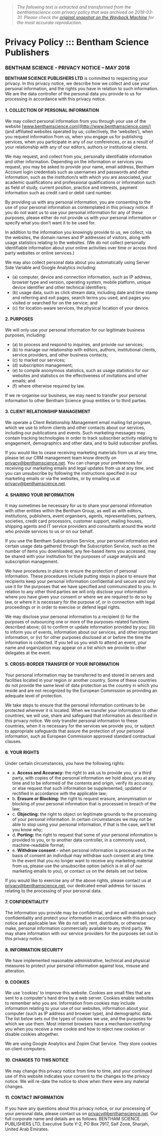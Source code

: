 > *The following text is extracted and transformed from the benthamscience.com privacy policy that was archived on 2019-03-31. Please check the [original snapshot on the Wayback Machine](https://web.archive.org/web/20190331184244id_/https%3A//benthamscience.com/privacy-policy.php) for the most accurate reproduction.*

# Privacy Policy ::: Bentham Science Publishers

### BENTHAM SCIENCE - PRIVACY NOTICE – MAY 2018

 **BENTHAM SCIENCE PUBLISHERS LTD** is committed to respecting your privacy. In this privacy notice, we describe how we collect and use your personal information, and the rights you have in relation to such information. We are the data controller of the personal data you provide to us for processing in accordance with this privacy notice.

#### 1\. COLLECTION OF PERSONAL INFORMATION

We may collect personal information from you through your use of the website [www.benthamscience.com](http://www.benthamscience.com/) (and affiliated websites operated by us; collectively, the ‘websites’), when you request information from us, when you engage us for publishing services, when you participate in any of our conferences, or as a result of your relationship with any of our editors, authors or institutional clients.

We may request, and collect from you, personally identifiable information and other information. Depending on the information or services you request, you may be asked to provide your name, email address, Bentham Account login credentials such as usernames and passwords and other information, such as the institution/s with which you are associated, your academic qualifications and professional qualifications or information such as field of study, current position, practice and interests, payment information such as credit card or debit card number.

By providing us with any personal information, you are consenting to the use of your personal information as contemplated in this privacy notice. If you do not want us to use your personal information for any of these purposes, please either do not provide us with your personal information or specify what you don’t want it to be used for.

In addition to the information you knowingly provide to us, we collect, via the websites, the domain names and IP addresses of visitors, along with usage statistics relating to the websites. (We do not collect personally identifiable information about your online activities over time or across third party websites or online services.)

We may also collect personal data about you automatically using Server Side Variable and Google Analytics including:

  * (a) computer, device and connection information, such as IP address, browser type and version, operating system, mobile platform, unique device identifier and other technical identifiers; 
  * (b) usage data, such as click stream data, including date and time stamp and referring and exit pages, search terms you used, and pages you visited or searched for on the service; and 
  * (c) for location-aware services, the physical location of your device. 



#### 2\. PURPOSES

We will only use your personal information for our legitimate business purposes, including: 

  * (a) to process and respond to inquiries, and provide our services; 
  * (b) to manage our relationship with editors, authors, institutional clients, service providers, and other business contacts; 
  * (c) to market our services; 
  * (d) subscription management; 
  * (e) to compile anonymous statistics, such as usage statistics for our websites and statistics on the effectiveness of invitations and other emails; and 
  * (f) where otherwise required by law. 



If we re-organise our business, we may need to transfer your personal information to other Bentham Science group entities or to third parties.

#### 3\. CLIENT RELATIONSHIP MANAGEMENT 

We operate a Client Relationship Management email mailing list program, which we use to inform clients and other contacts about our services, including our publications and events. Such marketing messages may contain tracking technologies in order to track subscriber activity relating to engagement, demographics and other data, and to build subscriber profiles.

If you would like to cease receiving marketing materials from us at any time, please let our CRM management team know directly on [privacy@benthamscience.net](mailto:privacy@benthamscience.net). You can change your preferences for receiving our marketing emails and legal updates from us at any time, and you can unsubscribe by following the instructions specified in our marketing emails or via the websites, or by emailing us at [privacy@benthamscience.net](mailto:privacy@benthamscience.net).

#### 4\. SHARING YOUR INFORMATION

It may sometimes be necessary for us to share your personal information with other entities within the Bentham Group, as well as with editors, institutions, publishers, event organisers, agents, representatives, partners, societies, credit card processors, customer support, mailing houses, shipping agents and IT service providers and consultants around the world who provide services to us or on our behalf.

If you use the Bentham Subscription Service, your personal information and certain usage data gathered through the Subscription Service, such as the number of items you downloaded, any fee-based items you accessed, may be shared with your institution for the purposes of usage analysis and subscription management.

We have procedures in place to ensure the protection of personal information. These procedures include putting steps in place to ensure that recipients keep your personal information confidential and secure and only use it for the purposes that we have specified and communicated to you. In relation to any other third parties we will only disclose your information where you have given your consent or where we are required to do so by law, or where it is necessary for the purpose of, or in connection with legal proceedings or in order to exercise or defend legal rights.

We may disclose your personal information to a recipient (i) for the purposes of outsourcing one or more of the purposes-related functions described above; (ii) to confirm or update information provided by you; (iii) to inform you of events, information about our services, and other important information, or (iv) for other purposes disclosed at or before the time the information is collected. If you tell us you wish to attend an event, your name and organization may appear on a list which we provide to other delegates at the event.

#### 5\. CROSS-BORDER TRANSFER OF YOUR INFORMATION

Your personal information may be transferred to and stored in servers and facilities located in your region or another country. Some of these countries do not provide the same level of data protection as the country in which you reside and are not recognized by the European Commission as providing an adequate level of protection.

We take steps to ensure that the personal information continues to be protected wherever it is located. When we transfer your information to other countries, we will use, share and safeguard that information as described in this privacy notice. We only transfer personal information to these countries, when it is necessary for the services we provide you, or subject to appropriate safeguards that assure the protection of your personal information, such as European Commission approved standard contractual clauses. 

#### 6\. YOUR RIGHTS

Under certain circumstances, you have the following rights:

  * a. **Access and Accuracy:** the right to ask us to provide you, or a third party, with copies of the personal information we hold about you at any time and to be informed of the contents and origin, verify its accuracy, or else request that such information be supplemented, updated or rectified in accordance with the applicable law; 
  * b. **Erasure or Blocking:** the right to request erasure, anonymisation or blocking of your personal information that is processed in breach of the law; 
  * c. **Objecting:** the right to object on legitimate grounds to the processing of your personal information. In certain circumstances we may not be able to stop using your personal information, if that is the case, we’ll let you know why; 
  * d. **Porting:** the right to request that some of your personal information is provided to you, or to another data controller, in a commonly used, machine-readable format; 
  * e. **Withdraw consent -** when personal information is processed on the basis of consent an individual may withdraw such consent at any time. In the event that you no longer want to receive any marketing material from us, please use the unsubscribe option (which is in all of our marketing emails to you), or contact us on the details set out below. 



If you would like to exercise any of the above rights, please contact us at [privacy@benthamscience.net](mailto:privacy@benthamscience.net), our dedicated email address for issues relating to the processing of your personal data.

#### 7\. CONFIDENTIALITY

The information you provide may be confidential, and we will maintain such confidentiality and protect your information in accordance with this privacy notice and applicable law. We do not sell, rent, distribute, or otherwise make, personal information commercially available to any third party. We may share information with our service providers for the purposes set out in this privacy notice.

#### 8\. INFORMATION SECURITY

We have implemented reasonable administrative, technical and physical measures to protect your personal information against loss, misuse and alteration.

#### 9\. COOKIES

We use ‘cookies’ to improve this website. Cookies are small files that are sent to a computer's hard drive by a web server. Cookies enable websites to remember who you are. Information from cookies may include information relating to your use of our websites, information about your computer (such as IP address and browser type), and demographic data. The list below sets out the types of cookies we use, and the purposes for which we use them. Most internet browsers have a mechanism notifying you when you receive a new cookie and how to reject new cookies or disable cookies altogether.

We are using Google Analytics and Zopim Chat Service. They store cookies on client computers.

#### 10\. CHANGES TO THIS NOTICE

We may change this privacy notice from time to time, and your continued use of this website indicates your consent to the changes to the privacy notice. We will re-date the notice to show when there were any material changes.

#### 11\. CONTACT INFORMATION

If you have any questions about this privacy notice, or our processing of your personal data, please contact us on [privacy@benthamscience.net](mailto:privacy@benthamscience.net). Our full corporate name and details are as follows: BENTHAM SCIENCE PUBLISHERS LTD, Executive Suite Y-2, PO Box 7917, Saif Zone, Sharjah, United Arab Emirates.
